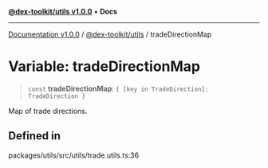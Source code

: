 [**@dex-toolkit/utils v1.0.0**](../README.md) • **Docs**

***

[Documentation v1.0.0](../../../packages.md) / [@dex-toolkit/utils](../README.md) / tradeDirectionMap

# Variable: tradeDirectionMap

> `const` **tradeDirectionMap**: `{ [key in TradeDirection]: TradeDirection }`

Map of trade directions.

## Defined in

packages/utils/src/utils/trade.utils.ts:36
